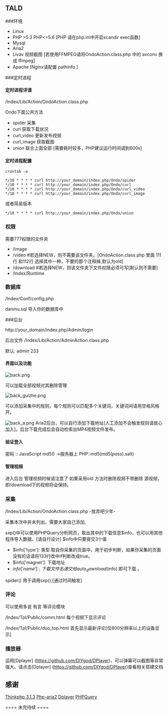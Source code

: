 ## TALD

###环境
* Linux
* PHP >5.3 PHP<=5.6 [PHP 请在php.ini中开启scandir exec函数]
* Mysql
* Aria2 
* Livav 视频截图 [若使用FFMPEG请将OndoAction.class.php 中的 avconv 换成 ffmpeg]
* Apache [Nginx请配置 pathinfo ]



###定时进程

#### 定时进程详请

/Index/Lib/Action/OndoAction.class.php

Ondo下面公共方法

* spider 采集
* curl 获取下载状况
* curl_video 更新发布视频
* curl_image 获取截图
* union 联合上面全部 [需要耗时较多，PHP建议运行时间调到600s]


#### 定时进程配置
```
crontab -e
```

```	    
*/10 * * * * curl http://your_domain/index.php/Ondo/spider
*/10 * * * * curl http://your_domain/index.php/Ondo/curl
*/10 * * * * curl http://your_domain/index.php/Ondo/curl_video
*/10 * * * * curl http://your_domain/index.php/Ondo/curl_image
```	    

或者简易版本

```
*/10 * * * * curl http://your_domain/index.php/Ondo/union
```


### 权限
需要777权限的文件夹
* /image
* /video #若选择NEW，则不需要该文件夹。[OndoAction.class.php 里面 111行 和112行 选择其中一种，不要的那个注释掉,默认为old]
* /download #若选择NEW，则该文件夹下文件权限必须可写[默认则不需要]
* /Index/Runtime

### 数据库
/Index/Conf/config.php

danmu.sql 导入你的数据库中

###后台


http://your_domain/index.php/Admin/login

后台文件 /Index/Lib/Action/AdminAction.class.php


默认: admin 233
#### 界面以及功能
![back.png](http://bilibara.com/images/2017/02/21/back.png)

可以加载全部视频对其删除管理


![back_guizhe.png](http://bilibara.com/images/2017/02/21/back_guizhe.png)

可以添加采集中的规则，每个规则可以匹配多个关键词，关键词间请用空格风格开。


![back_a.png](http://bilibara.com/images/2017/02/21/back_a.png)
Aria2后台，可以自行添加下载地址[人工添加不会触发规则请放心加入]，后台下载完成后会自动检索出MP4视频文件发布。

#### 验证登入

密码 :: JavaScript md5() ->服务器上 PHP::md5(md5($pass).$salt)

#### 管理视频

进入后台 管理视频时候请注意了 如果采用old 方法时删除视频不带删除 源视频，即/download下的视频将会保持。

### 采集
/Index/Lib/Action/OndoAction.class.php -放弃吧少年-

采集本次中并未列出，需要大家自己添加,

sxp()中可以使用PHPQuery分析网页，取出其中的下载信息$info，也可以用其他程序导入数据。[请自行设计]
$info中只要提交3个值
* $info['type']: 类型 取自你采集的页面中，用于初步判断，如果你采集的页面没有的话请将133行改中if判断改成true。
* $info['magnet']: 下载地址
* $info['name']: 下载文件名
递交给 auto_download($info) 即可下载 。

spider() 用于调用sxp();[通过时间触发]

### 评论 

可以使用多说 有言 等评论模块

/Index/Tpl/Public/comm.html    每个视频下显示评论

/Index/Tpl/Public/duo_top.html   首先显示最新评论[仅800分辨率以上的设备显示]


### 播放器

运用[Dplayer] (https://github.com/DIYgod/DPlayer)，可以弹幕可以截图等非常强大。请点击[Dplayer] (https://github.com/DIYgod/DPlayer)查看相关搭建文档
## 感谢
[Thinkphp 3.1.3](http://www.thinkphp.cn/) 
[Php-aria2](https://github.com/shiny/php-aria2)
[Dplayer](https://github.com/DIYgod/DPlayer)
[PHPQuery](https://github.com/TobiaszCudnik/phpquery)


==== 未完待续 ====
